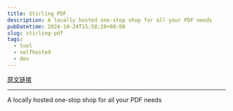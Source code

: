```yaml
---
title: Stirling PDF
description: A locally hosted one-stop shop for all your PDF needs
pubDatetime: 2024-10-24T15:58:28+08:00
slug: stirling-pdf
tags: 
  - tool
  - selfhosted
  - dev
---
```


[原文链接](https://www.stirlingpdf.com/)

---

A locally hosted one-stop shop for all your PDF needs
